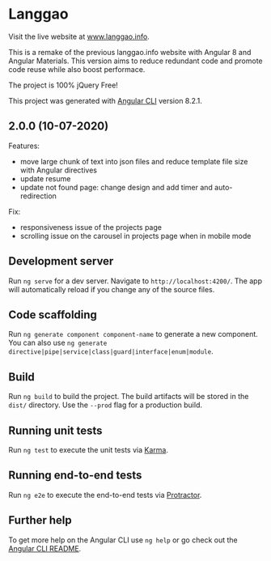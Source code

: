 # Langgao
Visit the live website at www.langgao.info.

This is a remake of the previous langgao.info website with Angular 8 and Angular Materials. This version aims to reduce redundant code and promote code reuse while also boost performace. 

The project is 100% jQuery Free!

This project was generated with [Angular CLI](https://github.com/angular/angular-cli) version 8.2.1.

## 2.0.0 (10-07-2020)

Features:

  - move large chunk of text into json files and reduce template file size with Angular directives
  - update resume
  - update not found page: change design and add timer and auto-redirection

Fix:
  
  - responsiveness issue of the projects page
  - scrolling issue on the carousel in projects page when in mobile mode




## Development server

Run `ng serve` for a dev server. Navigate to `http://localhost:4200/`. The app will automatically reload if you change any of the source files.

## Code scaffolding

Run `ng generate component component-name` to generate a new component. You can also use `ng generate directive|pipe|service|class|guard|interface|enum|module`.

## Build

Run `ng build` to build the project. The build artifacts will be stored in the `dist/` directory. Use the `--prod` flag for a production build.

## Running unit tests

Run `ng test` to execute the unit tests via [Karma](https://karma-runner.github.io).

## Running end-to-end tests

Run `ng e2e` to execute the end-to-end tests via [Protractor](http://www.protractortest.org/).

## Further help

To get more help on the Angular CLI use `ng help` or go check out the [Angular CLI README](https://github.com/angular/angular-cli/blob/master/README.md).
